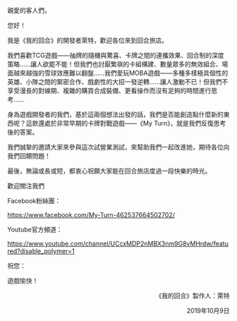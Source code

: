 親愛的客人們，

您好！

 

我是《我的回合》的開發者萊特，歡迎各位來到回合旅店。



我們喜歡TCG遊戲——抽牌的隨機與驚喜、卡牌之間的連攜效果、回合制的深度策略……讓人欲罷不能！但我們也討厭繁瑣的卡組構建、數量眾多的無效組合、場面越來越強的雪球效應難以翻盤……我們愛玩MOBA遊戲——多種多樣極具個性的英雄、小隊之間的緊密合作、戲劇性的大招一發逆轉……讓人激動不已！但我們不享受漫長的對線期、複雜的購買合成裝備、更看操作而沒有足夠的時間進行思考……

身為遊戲開發者的我們，基於這兩個想法出發的話，我們是否能創造點什麼新的東西呢？這款還處於非常早期的卡牌對戰遊戲——《My Turn》，就是我們反復思考後的答案。

我們誠摯的邀請大家來參與這次試營業測試，來幫助我們一起改進她，期待各位向我們回饋問題！



最後，無論或長或短，都衷心祝願大家能在回合旅店度過一段快樂的時光。



歡迎關注我們

Facebook粉絲團：

https://www.facebook.com/My-Turn-462537664502702/

Youtube官方頻道：

https://www.youtube.com/channel/UCcxMDP2nMBX3nm9G8vMHrdw/featured?disable_polymer=1



祝您：

遊戲愉快！

<p align="right">《我的回合》製作人：萊特</p>

<p align="right">2019年10月9日</p>